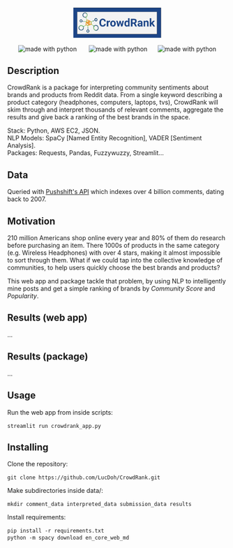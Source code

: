 <p align="center">
<img width="40%" src='static/CrowdRank_Logo.png'>
</p>
<p align="center">
<img src="https://img.shields.io/badge/python-3.6-blue.svg?style=flat" alt="made with python"> &nbsp;&nbsp;&nbsp;&nbsp;&nbsp;
<img src="https://img.shields.io/badge/code%20style-black-000000.svg?style=flat" alt="made with python">&nbsp;&nbsp;&nbsp;&nbsp;&nbsp;
<img src="https://img.shields.io/badge/license-MIT-400080.svg?style=flat" alt="made with python"> 
</p>

## Description
CrowdRank is a package for interpreting community sentiments about brands and products from Reddit data. From a single keyword describing a product category (headphones, computers, laptops, tvs), CrowdRank will skim through and interpret thousands of relevant comments, aggregate the results and give back a ranking of the best brands in the space.


Stack: Python, AWS EC2, JSON.  
NLP Models: SpaCy [Named Entity Recognition], VADER [Sentiment Analysis].    
Packages: Requests, Pandas, Fuzzywuzzy, Streamlit...  

## Data
Queried with [Pushshift's API](https://reddit-api.readthedocs.io/en/latest/) which indexes over 4 billion comments, dating back to 2007.

## Motivation
210 million Americans shop online every year and 80% of them do research before purchasing an item. There 1000s of products in the same category (e.g. Wireless Headphones) with over 4 stars, making it almost impossible to sort through them. What if we could tap into the collective knowledge of communities, to help users quickly choose the best brands and products?

This web app and package tackle that problem, by using NLP to intelligently mine posts and get a simple ranking of brands by *Community Score* and *Popularity*.

## Results (web app)
...  
## Results (package)
...  
## Usage
Run the web app from inside scripts:  

    streamlit run crowdrank_app.py

## Installing
Clone the repository:  

    git clone https://github.com/LucDoh/CrowdRank.git  

Make subdirectories inside data/:  

    mkdir comment_data interpreted_data submission_data results

Install requirements:  

    pip install -r requirements.txt  
    python -m spacy download en_core_web_md


